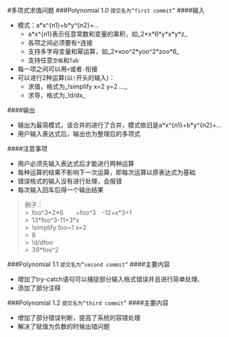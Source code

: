 #多项式求值问题
###Polynomial 1.0
`提交名为“first commit”`
####输入
* 模式：a\*x^{n1}+b\*y^{n2}+...
    * a\*x^{n1}表示任意常数和变量的乘积，如_2\*x\*6\*y\*x\*y\*z_
    * 各项之间必须要有`*`连接
    * 支持多字母变量和幂运算，如_2\*xoo^2\*yoo^2\*zoo\*6_
    * 支持任意`空格`和`Tab`
* 每一项之间可以用`+`或者`-`衔接
* 可以进行2种运算(以`!`开头的输入)：
    * 求值，格式为_!simplify x=2 y=2 ..._
    * 求导，格式为_!d/dx_

####输出
* 输出为最简模式，该合并的进行了合并，模式依旧是a\*x^{n1}+b\*y^{n2}+...
* 用户输入表达式后，输出也为整理后的多项式

####注意事项
* 用户必须先输入表达式后才能进行两种运算
* 每种运算的结果不影响下一次运算，即每次运算以原表达式为基础
* 错误格式的输入没有进行处理，会报错
* 每次输入回车后得一个输出结果

>例子：  
\>&ensp;foo^3\*2\*6&emsp;&emsp;+foo^3&emsp;-12+x\*3+1  
\>&ensp;13\*foo^3-11+3\*x  
\>&ensp;!simplify foo=1 x=2  
\>&ensp;8  
\>&ensp;!d/dfoo  
\>&ensp;39\*foo^2  

###Polynomial 1.1
`提交名为“second commit”`
####主要内容
* 增加了try-catch语句可以捕捉部分输入格式错误并且进行简单处理、
* 添加了部分注释

###Polynomial 1.2
`提交名为“third commit”`
####主要内容
* 增加了部分错误判断，提高了系统的容错处理
* 解决了赋值为负数的时候出错问题










